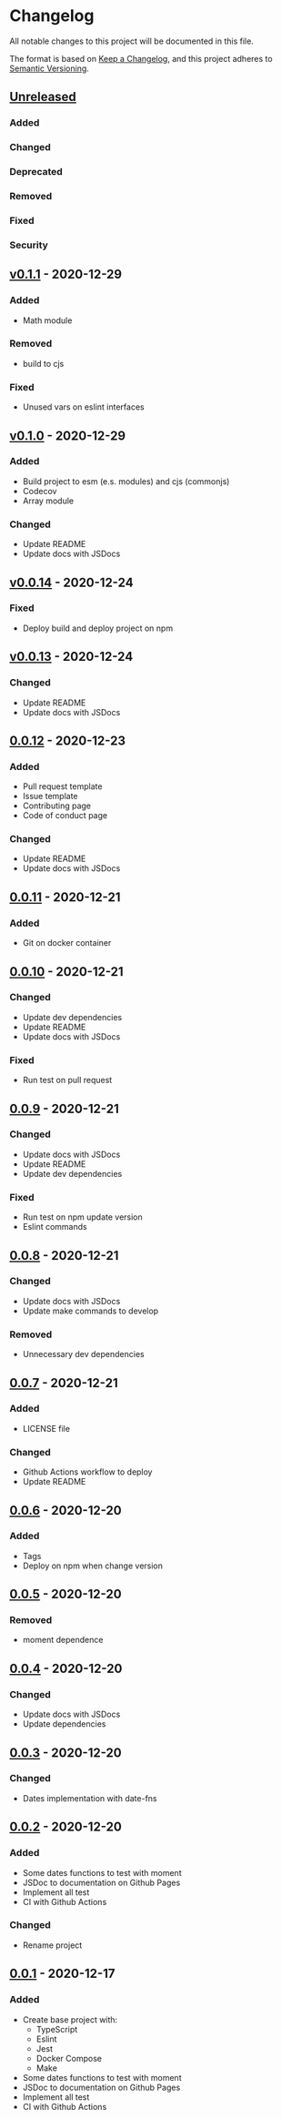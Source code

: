 # Changelog

All notable changes to this project will be documented in this file.

The format is based on [Keep a Changelog](https://keepachangelog.com/en/1.0.0/),
and this project adheres to [Semantic Versioning](https://semver.org/spec/v2.0.0.html).

## [Unreleased](https://github.com/nabby27/main-fns/compare/v0.1.1...HEAD)

### Added
### Changed
### Deprecated
### Removed
### Fixed
### Security

## [v0.1.1](https://github.com/nabby27/main-fns/releases/tag/v0.1.1) - 2020-12-29

### Added
- Math module

### Removed
- build to cjs

### Fixed
- Unused vars on eslint interfaces

## [v0.1.0](https://github.com/nabby27/main-fns/releases/tag/v0.1.0) - 2020-12-29

### Added
- Build project to esm (e.s. modules) and cjs (commonjs)
- Codecov
- Array module

### Changed
- Update README
- Update docs with JSDocs

## [v0.0.14](https://github.com/nabby27/main-fns/releases/tag/v0.0.14) - 2020-12-24

### Fixed
- Deploy build and deploy project on npm

## [v0.0.13](https://github.com/nabby27/main-fns/releases/tag/v0.0.13) - 2020-12-24

### Changed
- Update README
- Update docs with JSDocs

## [0.0.12](https://github.com/nabby27/main-fns/releases/tag/v0.0.12) - 2020-12-23

### Added
- Pull request template
- Issue template
- Contributing page
- Code of conduct page
### Changed
- Update README
- Update docs with JSDocs

## [0.0.11](https://github.com/nabby27/main-fns/releases/tag/v0.0.11) - 2020-12-21

### Added
- Git on docker container

## [0.0.10](https://github.com/nabby27/main-fns/releases/tag/v0.0.10) - 2020-12-21

### Changed
- Update dev dependencies
- Update README
- Update docs with JSDocs
### Fixed
- Run test on pull request

## [0.0.9](https://github.com/nabby27/main-fns/releases/tag/v0.0.9) - 2020-12-21

### Changed
- Update docs with JSDocs
- Update README
- Update dev dependencies
### Fixed
- Run test on npm update version
- Eslint commands

## [0.0.8](https://github.com/nabby27/main-fns/releases/tag/v0.0.8) - 2020-12-21

### Changed
- Update docs with JSDocs
- Update make commands to develop
### Removed
- Unnecessary dev dependencies

## [0.0.7](https://github.com/nabby27/main-fns/releases/tag/v0.0.7) - 2020-12-21

### Added
- LICENSE file
### Changed
- Github Actions workflow to deploy
- Update README

## [0.0.6](https://github.com/nabby27/main-fns/releases/tag/v0.0.6) - 2020-12-20

### Added
- Tags
- Deploy on npm when change version

## [0.0.5](https://github.com/nabby27/main-fns/releases/tag/v0.0.5) - 2020-12-20

### Removed
- moment dependence

## [0.0.4](https://github.com/nabby27/main-fns/releases/tag/v0.0.4) - 2020-12-20

### Changed
- Update docs with JSDocs
- Update dependencies

## [0.0.3](https://github.com/nabby27/main-fns/releases/tag/v0.0.3) - 2020-12-20

### Changed
- Dates implementation with date-fns

## [0.0.2](https://github.com/nabby27/main-fns/releases/tag/v0.0.2) - 2020-12-20

### Added
- Some dates functions to test with moment
- JSDoc to documentation on Github Pages
- Implement all test
- CI with Github Actions
### Changed
- Rename project

## [0.0.1](https://github.com/nabby27/main-fns/releases/tag/v0.0.1) - 2020-12-17

### Added
- Create base project with:
  - TypeScript
  - Eslint
  - Jest
  - Docker Compose
  - Make
- Some dates functions to test with moment
- JSDoc to documentation on Github Pages
- Implement all test
- CI with Github Actions